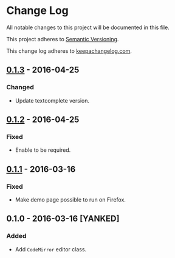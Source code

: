 # Change Log

All notable changes to this project will be documented in this file.

This project adheres to [Semantic Versioning](http://semver.org/).

This change log adheres to [keepachangelog.com](http://keepachangelog.com).

## [0.1.3] - 2016-04-25
### Changed
- Update textcomplete version.

## [0.1.2] - 2016-04-25
### Fixed
- Enable to be required.

## [0.1.1] - 2016-03-16
### Fixed
- Make demo page possible to run on Firefox.

## 0.1.0 - 2016-03-16 [YANKED]
### Added

- Add `CodeMirror` editor class.

[0.1.3]: https://github.com/yuku-t/textcomplete/compare/v0.1.2...v0.1.3
[0.1.2]: https://github.com/yuku-t/textcomplete/compare/v0.1.1...v0.1.2
[0.1.1]: https://github.com/yuku-t/textcomplete/compare/a6e2e16...v0.1.1
